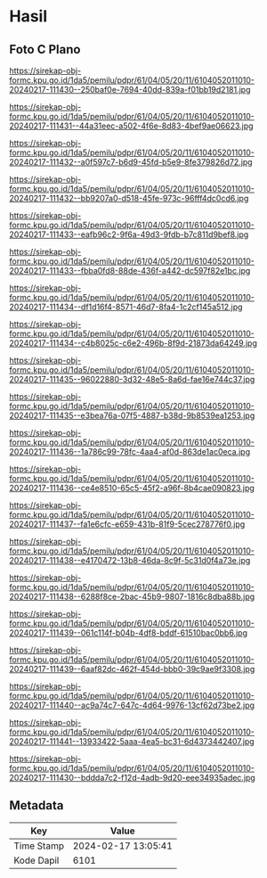 # Hasil

## Foto C Plano

https://sirekap-obj-formc.kpu.go.id/1da5/pemilu/pdpr/61/04/05/20/11/6104052011010-20240217-111430--250baf0e-7694-40dd-839a-f01bb19d2181.jpg

https://sirekap-obj-formc.kpu.go.id/1da5/pemilu/pdpr/61/04/05/20/11/6104052011010-20240217-111431--44a31eec-a502-4f6e-8d83-4bef9ae06623.jpg

https://sirekap-obj-formc.kpu.go.id/1da5/pemilu/pdpr/61/04/05/20/11/6104052011010-20240217-111432--a0f597c7-b6d9-45fd-b5e9-8fe379826d72.jpg

https://sirekap-obj-formc.kpu.go.id/1da5/pemilu/pdpr/61/04/05/20/11/6104052011010-20240217-111432--bb9207a0-d518-45fe-973c-96fff4dc0cd6.jpg

https://sirekap-obj-formc.kpu.go.id/1da5/pemilu/pdpr/61/04/05/20/11/6104052011010-20240217-111433--eafb96c2-9f6a-49d3-9fdb-b7c811d9bef8.jpg

https://sirekap-obj-formc.kpu.go.id/1da5/pemilu/pdpr/61/04/05/20/11/6104052011010-20240217-111433--fbba0fd8-88de-436f-a442-dc597f82e1bc.jpg

https://sirekap-obj-formc.kpu.go.id/1da5/pemilu/pdpr/61/04/05/20/11/6104052011010-20240217-111434--df1d16f4-8571-46d7-8fa4-1c2cf145a512.jpg

https://sirekap-obj-formc.kpu.go.id/1da5/pemilu/pdpr/61/04/05/20/11/6104052011010-20240217-111434--c4b8025c-c6e2-496b-8f9d-21873da64249.jpg

https://sirekap-obj-formc.kpu.go.id/1da5/pemilu/pdpr/61/04/05/20/11/6104052011010-20240217-111435--96022880-3d32-48e5-8a6d-fae16e744c37.jpg

https://sirekap-obj-formc.kpu.go.id/1da5/pemilu/pdpr/61/04/05/20/11/6104052011010-20240217-111435--e3bea76a-07f5-4887-b38d-9b8539ea1253.jpg

https://sirekap-obj-formc.kpu.go.id/1da5/pemilu/pdpr/61/04/05/20/11/6104052011010-20240217-111436--1a786c99-78fc-4aa4-af0d-863de1ac0eca.jpg

https://sirekap-obj-formc.kpu.go.id/1da5/pemilu/pdpr/61/04/05/20/11/6104052011010-20240217-111436--ce4e8510-65c5-45f2-a96f-8b4cae090823.jpg

https://sirekap-obj-formc.kpu.go.id/1da5/pemilu/pdpr/61/04/05/20/11/6104052011010-20240217-111437--fa1e6cfc-e659-431b-81f9-5cec278776f0.jpg

https://sirekap-obj-formc.kpu.go.id/1da5/pemilu/pdpr/61/04/05/20/11/6104052011010-20240217-111438--e4170472-13b8-46da-8c9f-5c31d0f4a73e.jpg

https://sirekap-obj-formc.kpu.go.id/1da5/pemilu/pdpr/61/04/05/20/11/6104052011010-20240217-111438--6288f8ce-2bac-45b9-9807-1816c8dba88b.jpg

https://sirekap-obj-formc.kpu.go.id/1da5/pemilu/pdpr/61/04/05/20/11/6104052011010-20240217-111439--061c114f-b04b-4df8-bddf-61510bac0bb6.jpg

https://sirekap-obj-formc.kpu.go.id/1da5/pemilu/pdpr/61/04/05/20/11/6104052011010-20240217-111439--6aaf82dc-462f-454d-bbb0-39c9ae9f3308.jpg

https://sirekap-obj-formc.kpu.go.id/1da5/pemilu/pdpr/61/04/05/20/11/6104052011010-20240217-111440--ac9a74c7-647c-4d64-9976-13cf62d73be2.jpg

https://sirekap-obj-formc.kpu.go.id/1da5/pemilu/pdpr/61/04/05/20/11/6104052011010-20240217-111441--13933422-5aaa-4ea5-bc31-6d4373442407.jpg

https://sirekap-obj-formc.kpu.go.id/1da5/pemilu/pdpr/61/04/05/20/11/6104052011010-20240217-111430--bddda7c2-f12d-4adb-9d20-eee34935adec.jpg


## Metadata

| Key        | Value               |
| ---------- | ------------------- |
| Time Stamp | 2024-02-17 13:05:41 |
| Kode Dapil | 6101                |



